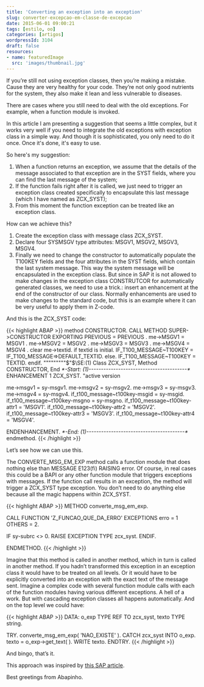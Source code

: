 ```yaml
---
title: 'Converting an exception into an exception'
slug: converter-excepcao-em-classe-de-excepcao
date: 2015-06-01 09:00:21
tags: [estilo, oo]
categories: [artigos]
wordpressId: 3104
draft: false
resources:
- name: featuredImage
  src: 'images/thumbnail.jpg'
---
```

If you’re still not using exception classes, then you’re making a mistake. Cause they are very healthy for your code. They’re not only good nutrients for the system, they also make it lean and less vulnerable to diseases.

There are cases where you still need to deal with the old exceptions. For example, when a function module is invoked.

In this article I am presenting a suggestion that seems a little complex, but it works very well if you need to integrate the old exceptions with exception class in a simple way. And though it is sophisticated, you only need to do it once. Once it's done, it's easy to use.

<!--more-->

So here's my suggestion:

1. When a function returns an exception, we assume that the details of the message associated to that exception are in the SYST fields, where you can find the last message of the system;
2. If the function fails right after it is called, we just need to trigger an exception class created specifically to encapsulate this last message (which I have named as ZCX_SYST);
3. From this moment the function exception can be treated like an exception class.

How can we achieve this?

1. Create the exception class with message class ZCX_SYST.
2. Declare four SYSMSGV type attributes: MSGV1, MSGV2, MSGV3, MSGV4.
3. Finally we need to change the constructor to automatically populate the T100KEY fields and the four attributes in the SYST fields, which contain the last system message. This way the system message will be encapsulated in the exception class. But since in SAP it is not allowed to make changes in the exception class CONSTRUTCOR for automatically generated classes, we need to use a trick.: insert an enhancement at the end of the constructor of our class. Normally enhancements are used to make changes to the standard code, but this is an example where it can be very useful to apply them in Z-code.

And this is the ZCX_SYST code:


{{< highlight ABAP >}}
method CONSTRUCTOR.
CALL METHOD SUPER->CONSTRUCTOR
EXPORTING
PREVIOUS = PREVIOUS
.
me->MSGV1 = MSGV1 .
me->MSGV2 = MSGV2 .
me->MSGV3 = MSGV3 .
me->MSGV4 = MSGV4 .
clear me->textid.
if textid is initial.
  IF_T100_MESSAGE~T100KEY = IF_T100_MESSAGE=>DEFAULT_TEXTID.
else.
  IF_T100_MESSAGE~T100KEY = TEXTID.
endif.
"""""""""$"$\SE:(1) Class ZCX_SYST, Method CONSTRUCTOR, End                                                                                                           *$*$-Start: (1)----------------------------------------$*$*
ENHANCEMENT 1  ZCX_SYST.    "active version

  me->msgv1 = sy-msgv1.
  me->msgv2 = sy-msgv2.
  me->msgv3 = sy-msgv3.
  me->msgv4 = sy-msgv4.
  if_t100_message~t100key-msgid = sy-msgid.
  if_t100_message~t100key-msgno = sy-msgno.
  if_t100_message~t100key-attr1 = 'MSGV1'.
  if_t100_message~t100key-attr2 = 'MSGV2'.
  if_t100_message~t100key-attr3 = 'MSGV3'.
  if_t100_message~t100key-attr4 = 'MSGV4'.

ENDENHANCEMENT.
*$*$-End:   (1)----------------------------------------$*$*
endmethod.
{{< /highlight >}}

Let’s see how we can use this.

The CONVERTE_MSG_EM_EXP method calls a function module that does nothing else than MESSAGE E123(fi) RAISING error. Of course, in real cases this could be a BAPI or any other function module that triggers exceptions with messages. If the function call results in an exception, the method will trigger a ZCX_SYST type exception. You don’t need to do anything else because all the magic happens within ZCX_SYST.


{{< highlight ABAP >}}
METHOD converte_msg_em_exp.

  CALL FUNCTION 'Z_FUNCAO_QUE_DA_ERRO'
    EXCEPTIONS
      erro   = 1
      OTHERS = 2.

  IF sy-subrc <> 0.
    RAISE EXCEPTION TYPE zcx_syst.
  ENDIF.

ENDMETHOD.
{{< /highlight >}}

Imagine that this method is called in another method, which in turn is called in another method. If you hadn’t transformed this exception in an exception class it would have to be treated on all levels. Or it would have to be explicitly converted into an exception with the exact text of the message sent. Imagine a complex code with several function module calls with each of the function modules having various different exceptions. A hell of a work. But with cascading exception classes all happens automatically. And on the top level we could have:


{{< highlight ABAP >}}
  DATA: o_exp TYPE REF TO zcx_syst,
            texto TYPE string.

  TRY.
      converte_msg_em_exp( 'NAO_EXISTE' ).
    CATCH zcx_syst INTO o_exp.
      texto = o_exp->get_text( ).
      WRITE texto.
  ENDTRY.
{{< /highlight >}}

And bingo, that’s it.

This approach was inspired by [this SAP article][1].

Best greetings from Abapinho.

   [1]: https://help.sap.com/abapdocu_740/en/abenmessage_interface_abexa.htm
